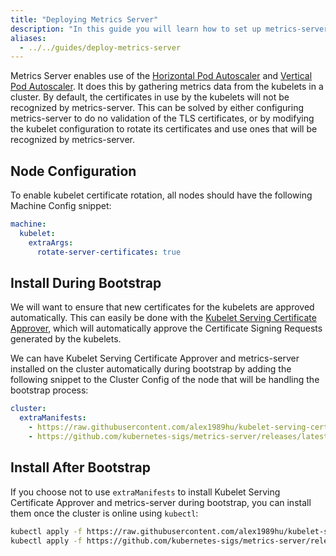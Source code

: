 ```yaml
---
title: "Deploying Metrics Server"
description: "In this guide you will learn how to set up metrics-server."
aliases:
  - ../../guides/deploy-metrics-server
---
```


Metrics Server enables use of the [Horizontal Pod Autoscaler](https://kubernetes.io/docs/tasks/run-application/horizontal-pod-autoscale/) and [Vertical Pod Autoscaler](https://github.com/kubernetes/autoscaler/tree/master/vertical-pod-autoscaler).
It does this by gathering metrics data from the kubelets in a cluster.
By default, the certificates in use by the kubelets will not be recognized by metrics-server.
This can be solved by either configuring metrics-server to do no validation of the TLS certificates, or by modifying the kubelet configuration to rotate its certificates and use ones that will be recognized by metrics-server.

## Node Configuration

To enable kubelet certificate rotation, all nodes should have the following Machine Config snippet:

```yaml
machine:
  kubelet:
    extraArgs:
      rotate-server-certificates: true
```

## Install During Bootstrap

We will want to ensure that new certificates for the kubelets are approved automatically.
This can easily be done with the [Kubelet Serving Certificate Approver](https://github.com/alex1989hu/kubelet-serving-cert-approver), which will automatically approve the Certificate Signing Requests generated by the kubelets.

We can have Kubelet Serving Certificate Approver and metrics-server installed on the cluster automatically during bootstrap by adding the following snippet to the Cluster Config of the node that will be handling the bootstrap process:

```yaml
cluster:
  extraManifests:
    - https://raw.githubusercontent.com/alex1989hu/kubelet-serving-cert-approver/main/deploy/standalone-install.yaml
    - https://github.com/kubernetes-sigs/metrics-server/releases/latest/download/components.yaml
```

## Install After Bootstrap

If you choose not to use `extraManifests` to install Kubelet Serving Certificate Approver and metrics-server during bootstrap, you can install them once the cluster is online using `kubectl`:

```sh
kubectl apply -f https://raw.githubusercontent.com/alex1989hu/kubelet-serving-cert-approver/main/deploy/standalone-install.yaml
kubectl apply -f https://github.com/kubernetes-sigs/metrics-server/releases/latest/download/components.yaml
```
